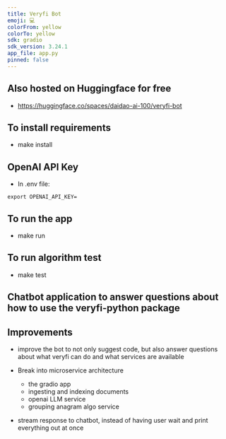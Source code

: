 ```yaml
---
title: Veryfi Bot
emoji: 💻
colorFrom: yellow
colorTo: yellow
sdk: gradio
sdk_version: 3.24.1
app_file: app.py
pinned: false
---
```


## Also hosted on Huggingface for free
- https://huggingface.co/spaces/daidao-ai-100/veryfi-bot


## To install requirements
- make install

## OpenAI API Key
- In .env file:
```
export OPENAI_API_KEY= 
```

## To run the app
- make run

## To run algorithm test
- make test


## Chatbot application to answer questions about how to use the veryfi-python package


## Improvements
- improve the bot to not only suggest code, but also answer questions about what veryfi can do and what services are available

- Break into microservice architecture
    - the gradio app
    - ingesting and indexing documents
    - openai LLM service
    - grouping anagram algo service

- stream response to chatbot, instead of having user wait and print everything out at once
